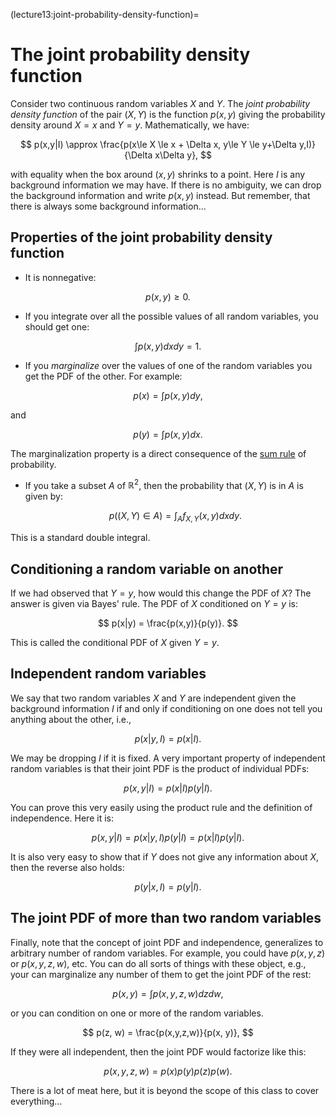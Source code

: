 (lecture13:joint-probability-density-function)=
# The joint probability density function

Consider two continuous random variables $X$ and $Y$.
The *joint probability density function* of the pair $(X,Y)$ is the function $p(x,y)$ giving the probability density around $X=x$ and $Y=y$.
Mathematically, we have:

$$
p(x,y|I) \approx \frac{p(x\le X \le x + \Delta x, y\le Y \le y+\Delta y,I)}{\Delta x\Delta y},
$$

with equality when the box around $(x,y)$ shrinks to a point.
Here $I$ is any background information we may have.
If there is no ambiguity, we can drop the background information and write $p(x,y)$ instead.
But remember, that there is always some background information...

## Properties of the joint probability density function
+ It is nonnegative:

$$
p(x,y) \ge 0.
$$

+ If you integrate over all the possible values of all random variables, you should get one:

$$
\int p(x,y)dxdy = 1.
$$

+ If you *marginalize* over the values of one of the random variables you get the PDF of the other.
For example:

$$
p(x) = \int p(x,y)dy,
$$

and

$$
p(y) = \int p(x, y)dx.
$$

The marginalization property is a direct consequence of the [sum rule](lecture08:sum-rule) of probability.

+ If you take a subset $A$ of $\mathbb{R}^2$, then the probability that $(X,Y)$
  is in $A$ is given by:

  $$
  p\left((X,Y)\in A\right) = \int_{A} f_{X,Y}(x,y)dxdy.
  $$

This is a standard double integral.

## Conditioning a random variable on another

If we had observed that $Y=y$, how would this change the PDF of $X$?
The answer is given via Bayes' rule.
The PDF of $X$ conditioned on $Y=y$ is:

$$
p(x|y) = \frac{p(x,y)}{p(y)}.
$$

This is called the conditional PDF of $X$ given $Y=y$.

## Independent random variables

We say that two random variables $X$ and $Y$ are independent given the background information $I$
if and only if conditioning on one does not tell you anything about the other, i.e.,

$$
p(x|y, I) = p(x|I).
$$

We may be dropping $I$ if it is fixed.
A very important property of independent random variables is that their joint
PDF is the product of individual PDFs:

$$
p(x,y|I) = p(x|I)p(y|I).
$$

You can prove this very easily using the product rule and the definition of
independence. Here it is:

$$
p(x,y|I) = p(x|y,I)p(y|I) = p(x|I)p(y|I).
$$

It is also very easy to show that if $Y$ does not give any information about $X$,
then the reverse also holds:

$$
p(y|x,I) = p(y|I).
$$

## The joint PDF of more than two random variables
Finally, note that the concept of joint PDF and independence, generalizes to
arbitrary number of random variables.
For example, you could have $p(x, y, z)$ or $p(x, y, z, w)$, etc.
You can do all sorts of things with these object, e.g., your can marginalize
any number of them to get the joint PDF of the rest:

$$
p(x,y) = \int p(x,y,z,w)dzdw,
$$

or you can condition on one or more of the random variables.

$$
p(z, w) = \frac{p(x,y,z,w)}{p(x, y)},
$$

If they were all independent, then the joint PDF would factorize like this:

$$
p(x, y, z, w) = p(x)p(y)p(z)p(w).
$$

There is a lot of meat here, but it is beyond the scope of this class to cover everything...
